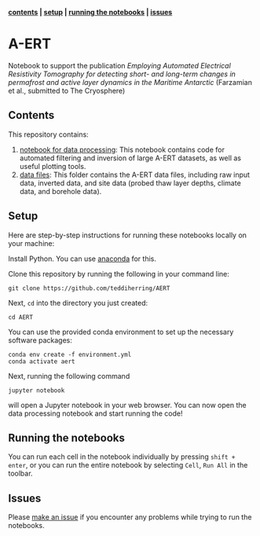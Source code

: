 **[contents](#Contents) | [setup](#Setup) | [running the notebooks](#running-the-notebooks) | [issues](#issues)**

# A-ERT
Notebook to support the publication *Employing Automated Electrical Resistivity Tomography for detecting short- and long-term changes in permafrost and active layer dynamics in the Maritime Antarctic* (Farzamian et al., submitted to The Cryosphere)

## Contents

This repository contains:

1. [notebook for data processing](./data_processing_AERT.ipynb): This notebook contains code for automated filtering and inversion of large A-ERT datasets, as well as useful plotting tools.
2. [data files](./data_AERT): This folder contains the A-ERT data files, including raw input data, inverted data, and site data (probed thaw layer depths, climate data, and borehole data).
 
## Setup

Here are step-by-step instructions for running these notebooks locally on your machine:

Install Python. You can use [anaconda](https://www.anaconda.com/download/) for this.

Clone this repository by running the following in your command line:

```
git clone https://github.com/teddiherring/AERT
```

Next, `cd` into the directory you just created:

```
cd AERT
```

You can use the provided conda environment to set up the necessary software packages:

```
conda env create -f environment.yml
conda activate aert
```

Next, running the following command

```
jupyter notebook
```

will open a Jupyter notebook in your web browser. You can now open the data processing notebook and start running the code!

## Running the notebooks

You can run each cell in the notebook individually by pressing  `shift + enter`, or you can run the entire notebook by selecting `Cell`, `Run All` in the toolbar.

## Issues

Please [make an issue](https://github.com/teddiherring/AERT/issues) if you encounter any problems while trying to run the notebooks.
